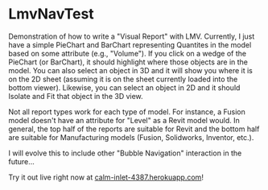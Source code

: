 # LmvNavTest
Demonstration of how to write a "Visual Report" with LMV.  Currently, I just have a simple PieChart and BarChart representing Quantites in the model based on some attribute (e.g., "Volume").  If you click on a wedge of the PieChart (or BarChart), it should highlight where those objects are in the model.  You can also select an object in 3D and it will show you where it is on the 2D sheet (assuming it is on the sheet currently loaded into the bottom viewer).  Likewise, you can select an object in 2D and it should Isolate and Fit that object in the 3D view.

Not all report types work for each type of model.  For instance, a Fusion model doesn't have an attribute for "Level" as a Revit model would.  In general, the top half of the reports are suitable for Revit and the bottom half are suitable for Manufacturing models (Fusion, Solidworks, Inventor, etc.).

I will evolve this to include other "Bubble Navigation" interaction in the future...

Try it out live right now at [calm-inlet-4387.herokuapp.com](http://calm-inlet-4387.herokuapp.com)!
